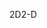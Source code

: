 <span data-ttu-id="b70f8-101">2D</span><span class="sxs-lookup"><span data-stu-id="b70f8-101">2-D</span></span>